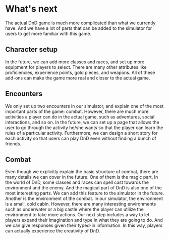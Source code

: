 # What's next
The actual DnD game is much more complicated than what we currently have. And we have a lot of parts that can be added to the simulator for users to get more familiar with this game.

## Character setup
In the future, we can add more classes and races, and set up more equipment for players to select. There are many other attributes like proficiencies, experience points, gold pieces, and weapons. All of these add-ons can make the game more real and closer to the actual game.

## Encounters
We only set up two encounters in our simulator, and explain one of the most important parts of the game: combat. However, there are much more activities a player can do in the actual game, such as adventures, social interactions, and so on. In the future, we can set up a page that allows the user to go through the activity he/she wants so that the player can learn the rules of a particular activity. Furthermore, we can design a short story for each activity so that users can play DnD even without finding a bunch of friends.

## Combat
Even though we explicitly explain the basic structure of combat, there are many details we can cover in the future. 
One of them is the magic part. In the world of DnD, some classes and races can spell cast towards the environment and the enemy. And the magical part of DnD is also one of the most interesting parts. We can add this feature to the simulator in the future.
Another is the environment of the combat. In our simulator, the environment is a small, cold cabin. However, there are many interesting environments such as underwater or a big castle where the player can utilize the environment to take more actions. Our next step includes a way to let players expand their imagination and type in what they are going to do. And we can give responses given their typed-in information. In this way, players can actually experience the creativity of DnD.
